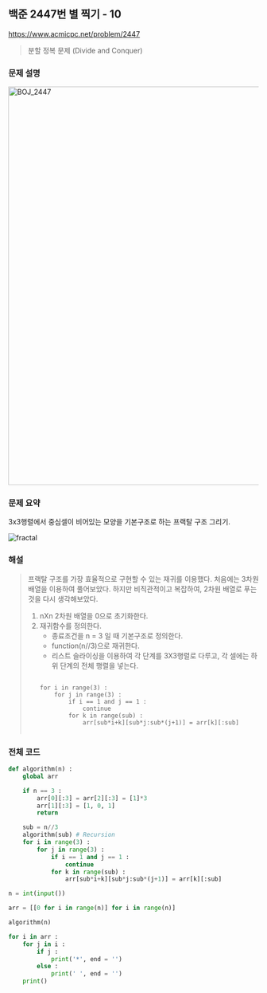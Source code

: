 ## 백준 2447번 별 찍기 - 10
<https://www.acmicpc.net/problem/2447>
> 분할 정복 문제 (Divide and Conquer)
### 문제 설명
<img width="800" alt="BOJ_2447" src="https://user-images.githubusercontent.com/85975598/136681486-b93fe104-a31a-408b-8838-3b68660d0965.png"> 

### 문제 요약
3x3행렬에서 중심셀이 비어있는 모양을 기본구조로 하는 프랙탈 구조 그리기.

![fractal](https://user-images.githubusercontent.com/85975598/136683928-9df10b91-8b7f-4f1b-9647-cb27fefaaaf3.png)


### 해설
> 프랙탈 구조를 가장 효율적으로 구현할 수 있는 재귀를 이용했다.
 처음에는 3차원 배열을 이용하여 풀어보았다. 하지만 비직관적이고 복잡하여, 2차원 배열로 푸는 것을 다시 생각해보았다.
> 1. nXn 2차원 배열을 0으로 초기화한다.
> 2. 재귀함수를 정의한다.
>    - 종료조건을 n = 3 일 때 기본구조로 정의한다.
>    - function(n//3)으로 재귀한다.
>    - 리스트 슬라이싱을 이용하여 각 단계를 3X3행렬로 다루고, 각 셀에는 하위 단계의 전체 행렬을 넣는다.
>    <pre>
>    <code>
>    for i in range(3) :
>        for j in range(3) :
>            if i == 1 and j == 1 : 
>                continue
>            for k in range(sub) :
>                arr[sub*i+k][sub*j:sub*(j+1)] = arr[k][:sub]
>    </code>
>    </pre>

### 전체 코드
``` python
def algorithm(n) :
    global arr

    if n == 3 :
        arr[0][:3] = arr[2][:3] = [1]*3
        arr[1][:3] = [1, 0, 1]
        return

    sub = n//3 
    algorithm(sub) # Recursion
    for i in range(3) :
        for j in range(3) :
            if i == 1 and j == 1 : 
                continue
            for k in range(sub) :
                arr[sub*i+k][sub*j:sub*(j+1)] = arr[k][:sub]

n = int(input())

arr = [[0 for i in range(n)] for i in range(n)]

algorithm(n)

for i in arr :
    for j in i :
        if j :
            print('*', end = '')
        else :
            print(' ', end = '')
    print()
```
